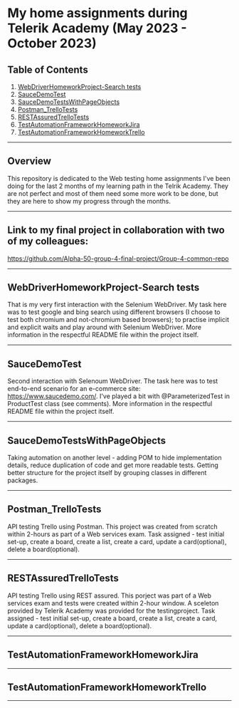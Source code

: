 # My home assignments during Telerik Academy (May 2023 - October 2023)

## Table of Contents
1. [WebDriverHomeworkProject-Search tests](#WebDriverHomeworkProject-Searchtests)
2. [SauceDemoTest](#SauceDemoTest)
3. [SauceDemoTestsWithPageObjects](#SauceDemoTestsWithPageObjects)
4. [Postman_TrelloTests](#Postman_TrelloTests)
5. [RESTAssuredTrelloTests](#RESTAssuredTrelloTests)
6. [TestAutomationFrameworkHomeworkJira](#TestAutomationFrameworkHomeworkJira)
7. [TestAutomationFrameworkHomeworkTrello](#TestAutomationFrameworkHomeworkTrello)


---

## Overview
This repository is dedicated to the Web testing home assignments I've been doing for the last 2 months of my learning path in the Telrik Academy. They are not perfect and most of them need some more work to be done, but they are here to show my progress through the months. 

---

## Link to my final project in collaboration with two of my colleagues: 
https://github.com/Alpha-50-group-4-final-project/Group-4-common-repo
 
---

## WebDriverHomeworkProject-Search tests
That is my very first interaction with the Selenium WebDriver. My task here was to test google and bing search using different browsers (I choose to test both chromium and not-chromium based browsers); to practise implicit and explicit waits and play around with Selenium WebDriver. More information in the respectful README file within the project itself.

---

## SauceDemoTest
Second interaction with Selenoum WebDriver. The task here was to test end-to-end scenario for an e-commerce site: https://www.saucedemo.com/. I've played a bit with @ParameterizedTest in ProductTest class (see comments). More information in the respectful README file within the project itself.

---

## SauceDemoTestsWithPageObjects
Taking automation on another level - adding POM to hide implementation details, reduce duplication of code and get more readable tests. Getting better structure for the project itself by grouping classes in different packages.

---

## Postman_TrelloTests
API testing Trello using Postman. This project was created from scratch within 2-hours as part of a Web services exam. Task assigned - test initial set-up, create a board, create a list, create a card, update a card(optional), delete a board(optional).

---

## RESTAssuredTrelloTests
API testing Trello using REST assured. This porject was part of a Web services exam and tests were created within 2-hour window. A sceleton provided by Telerik Academy was provided for the testingproject. Task assigned - test initial set-up, create a board, create a list, create a card, update a card(optional), delete a board(optional).

---

## TestAutomationFrameworkHomeworkJira

---

## TestAutomationFrameworkHomeworkTrello
 
---

